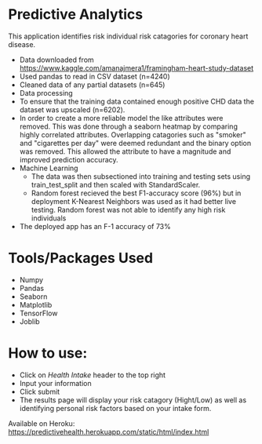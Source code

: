 # Predictive Analytics

This application identifies risk individual risk catagories for coronary heart disease.   

* Data downloaded from https://www.kaggle.com/amanajmera1/framingham-heart-study-dataset
* Used pandas to read in CSV dataset (n=4240)
* Cleaned data of any partial datasets (n=645)
* Data processing
 * To ensure that the training data contained enough positive CHD data the dataset was upscaled (n=6202).
 * In order to create a more reliable model the like attributes were removed. This was done through a seaborn heatmap by comparing highly correlated attributes. Overlapping catagories such as "smoker" and "cigarettes per day" were deemed redundant and the binary option was removed. This allowed the attribute to have a magnitude and improved prediction accuracy.  
* Machine Learning
  * The data was then subsectioned into training and testing sets using train_test_split and then scaled with StandardScaler.
  * Random forest recieved the best F1-accuracy score (96%) but in deployment K-Nearest Neighbors was used as it had better live testing. Random forest was not able to identify any high risk individuals
* The deployed app has an F-1 accuracy of 73%

# Tools/Packages Used
* Numpy
* Pandas
* Seaborn
* Matplotlib
* TensorFlow
* Joblib

# How to use:
* Click on *Health Intake* header to the top right
* Input your information 
* Click submit
* The results page will display your risk catagory (Hight/Low) as well as identifying personal risk factors based on your intake form. 


Available on Heroku: https://predictivehealth.herokuapp.com/static/html/index.html





